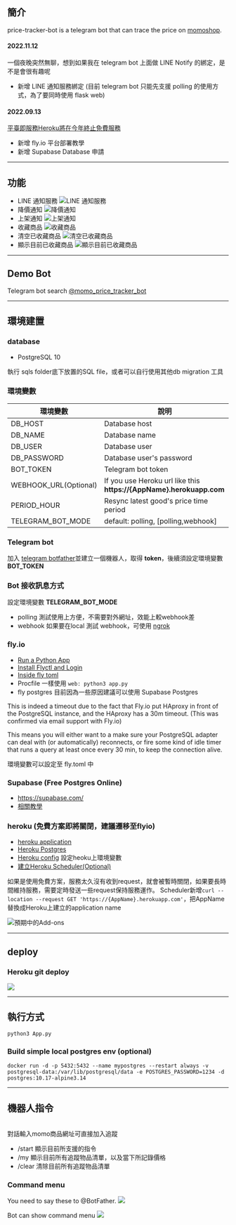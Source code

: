 ## 簡介
price-tracker-bot is a telegram bot that can trace the price on [momoshop](https://www.momoshop.com.tw "momoshop").

#### 2022.11.12
一個夜晚突然無聊，想到如果我在 telegram bot 上面做 LINE Notify 的綁定，是不是會很有趣呢
- 新增 LINE 通知服務綁定 (目前 telegram bot 只能先支援 polling 的使用方式，為了要同時使用 flask web)

#### 2022.09.13
[平臺即服務Heroku將在今年終止免費服務](https://www.ithome.com.tw/news/152729)
- 新增 fly.io 平台部署教學
- 新增 Supabase Database 申請

---

## 功能
- LINE 通知服務
![LINE 通知服務](https://i.imgur.com/DF9lOUR.jpg)
- 降價通知
![降價通知](https://i.imgur.com/CSLhRGW.png)
- 上架通知
![上架通知](https://i.imgur.com/jmfC9aH.png)
- 收藏商品
![收藏商品](https://i.imgur.com/Ns9uGiA.png)
- 清空已收藏商品
![清空已收藏商品](https://i.imgur.com/kVwJVri.png)
- 顯示目前已收藏商品
![顯示目前已收藏商品](https://i.imgur.com/l8dgUpj.png)

---
## Demo Bot
Telegram bot search [@momo_price_tracker_bot](https://t.me/momo_price_tracker_bot)

---


## 環境建置
### database
- PostgreSQL 10<br>

執行 sqls folder底下放置的SQL file，或者可以自行使用其他db migration 工具
### 環境變數


| 環境變數              | 說明                                                                |
| --------------------- | ------------------------------------------------------------------- |
| DB_HOST               | Database host                                                       |
| DB_NAME               | Database name                                                       |
| DB_USER               | Database user                                                       |
| DB_PASSWORD           | Database user's password                                            |
| BOT_TOKEN             | Telegram bot token                                                  |
| WEBHOOK_URL(Optional) | If you use Heroku url like this **https://{AppName}.herokuapp.com** |
| PERIOD_HOUR                      | Resync latest good's price time period                                                                  |
| TELEGRAM_BOT_MODE     | default: polling, [polling,webhook]                                 |

### Telegram bot
加入 [telegram botfather](https://t.me/botfather "telegram botfather")並建立一個機器人，取得 **token**，後續須設定環境變數 **BOT_TOKEN**

### Bot 接收訊息方式
設定環境變數 **TELEGRAM_BOT_MODE**
- polling
測試使用上方便，不需要對外網址，效能上較webhook差
- webhook
如果要在local 測試 webhook，可使用 [ngrok](https://ngrok.com/ "ngrok")

### fly.io
- [Run a Python App](https://fly.io/docs/languages-and-frameworks/python/)
- [Install Flyctl and Login](https://fly.io/docs/languages-and-frameworks/python/#install-flyctl-and-login)
- [Inside fly toml](https://fly.io/docs/languages-and-frameworks/python/#inside-fly-toml)
- Procfile 一樣使用 `web: python3 app.py`
- fly postgres
目前因為一些原因建議可以使用 Supabase Postgres

This is indeed a timeout due to the fact that Fly.io put HAproxy in front of the PostgreSQL instance, and the HAproxy has a 30m timeout. (This was confirmed via email support with Fly.io)

This means you will either want to a make sure your PostgreSQL adapter can deal with (or automatically) reconnects, or fire some kind of idle timer that runs a query at least once every 30 min, to keep the connection alive.

環境變數可以設定至 fly.toml 中

### Supabase (Free Postgres Online)
- https://supabase.com/
- [相關教學](https://flaviocopes.com/postgresql-supabase-setup/)

### heroku (免費方案即將關閉，建議遷移至flyio)
- [heroku application](https://devcenter.heroku.com/articles/creating-apps)
- [Heroku Postgres](https://devcenter.heroku.com/articles/heroku-postgresql)
- [Heroku config](https://devcenter.heroku.com/articles/config-vars) 設定heoku上環境變數
- [建立Heroku Scheduler(Optional)](https://devcenter.heroku.com/articles/scheduler)

如果是使用免費方案，服務太久沒有收到request，就會被暫時關閉，如果要長時間維持服務，需要定時發送一些request保持服務運作。
Scheduler新增`curl --location --request GET 'https://{AppName}.herokuapp.com'`，把AppName替換成Heroku上建立的application name

![預期中的Add-ons](https://i.imgur.com/s1Et0bz.png)



---

## deploy

### Heroku git deploy
![](https://i.imgur.com/iqFrHLC.png)

---


## 執行方式
`python3 App.py`

### Build simple local postgres env (optional)

```
docker run -d -p 5432:5432 --name mypostgres --restart always -v postgresql-data:/var/lib/postgresql/data -e POSTGRES_PASSWORD=1234 -d postgres:10.17-alpine3.14
```

---

## 機器人指令
<br>對話輸入momo商品網址可直接加入追蹤
- /start 顯示目前所支援的指令
- /my 顯示目前所有追蹤物品清單，以及當下所記錄價格
- /clear 清除目前所有追蹤物品清單

### Command menu
You need to say these to @BotFather.
![](https://i.imgur.com/nskbZPo.png)

Bot can show command menu
![](https://i.imgur.com/aEHJECc.png)
